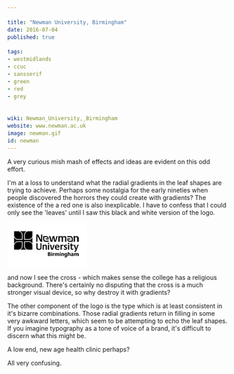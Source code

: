```yaml
---

title: "Newman University, Birmingham"
date: 2016-07-04
published: true

tags:
- westmidlands
- ccuc
- sansserif
- green
- red
- grey


wiki: Newman_University,_Birmingham
website: www.newman.ac.uk
image: newman.gif
id: newman
---
```

A very curious mish mash of effects and ideas are evident on this odd effort.

I'm at a loss to understand what the radial gradients in the leaf shapes are trying to achieve. Perhaps some nostalgia for the early nineties when people discovered the horrors they could create with gradients? The existence of the a red one is also inexplicable. I have to confess that I could only see the 'leaves' until I saw this black and white version of the logo.

![Black and white logo](/images/logospotter/newman-bw.png)


and now I see the cross - which makes sense the college has a religious background. There's certainly no disputing that the cross is a much stronger visual device, so why destroy it with gradients?

The other component of the logo is the type which is at least consistent in it's bizarre combinations. Those radial gradients return in filling in some very awkward letters, which seem to be attempting to echo the leaf shapes. If you imagine typography as a tone of voice of a brand, it's difficult to discern what this might be.

A low end, new age health clinic perhaps?

All very confusing.

